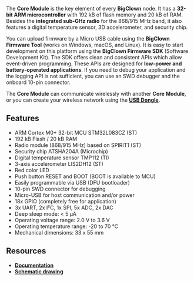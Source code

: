 The **Core Module** is the key element of every **BigClown** node. It has a **32-bit ARM microcontroller** with 192 kB of flash memory and 20 kB of RAM. Besides the **integrated sub-GHz radio** for the 868/915 MHz band, it also features a digital temperature sensor, 3D accelerometer, and security chip.

You can upload firmware by a Micro USB cable using the **BigClown Firmware Tool** (works on Windows, macOS, and Linux). It is easy to start development on this platform using the **BigClown Firmware SDK** (Software Development Kit). The SDK offers clean and consistent APIs which allow event-driven programming. These APIs are designed for **low-power and battery-operated applications**. If you need to debug your application and the logging API is not sufficient, you can use an SWD debugger and the onboard 10-pin connector.

The **Core Module** can communicate wirelessly with another **Core Module**, or you can create your wireless network using the [**USB Dongle**](/usb-dongle/).

## Features

* ARM Cortex M0+ 32-bit MCU STM32L083CZ (ST)
* 192 kB Flash / 20 kB RAM
* Radio module (868/915 MHz) based on SPIRIT1 (ST)
* Security chip ATSHA204A (Microchip)
* Digital temperature sensor TMP112 (TI)
* 3-axis accelerometer LIS2DH12 (ST)
* Red color LED
* Push button RESET and BOOT (BOOT is available to MCU)
* Easily programmable via USB (DFU bootloader)
* 10-pin SWD connector for debugging
* Micro-USB for host communication and/or power
* 18x GPIO (completely free for application)
* 3x UART, 2x I²C, 1x SPI, 5x ADC, 2x DAC
* Deep sleep mode: < 5 µA
* Operating voltage range: 2.0 V to 3.6 V
* Operating temperature range: -20 to 70 °C
* Mechanical dimensions: 33 x 55 mm

## Resources

* [**Documentation**](https://www.bigclown.com/doc/hardware/about-core-module/)
* [**Schematic drawing**](https://github.com/bigclownlabs/bc-hardware/tree/master/out/bc-module-core)
